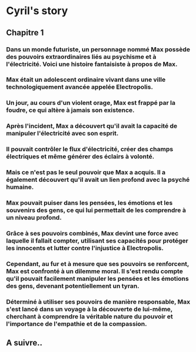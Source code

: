 # Cyril's story

## Chapitre 1

### Dans un monde futuriste, un personnage nommé Max possède des pouvoirs extraordinaires liés au psychisme et à l'électricité. Voici une histoire fantaisiste à propos de Max. 

### Max était un adolescent ordinaire vivant dans une ville technologiquement avancée appelée Electropolis.

### Un jour, au cours d'un violent orage, Max est frappé par la foudre, ce qui altère à jamais son existence.

### Après l'incident, Max a découvert qu'il avait la capacité de manipuler l'électricité avec son esprit.

###  Il pouvait contrôler le flux d'électricité, créer des champs électriques et même générer des éclairs à volonté.

### Mais ce n'est pas le seul pouvoir que Max a acquis. Il a également découvert qu'il avait un lien profond avec la psyché humaine.

### Max pouvait puiser dans les pensées, les émotions et les souvenirs des gens, ce qui lui permettait de les comprendre à un niveau profond.

### Grâce à ses pouvoirs combinés, Max devint une force avec laquelle il fallait compter, utilisant ses capacités pour protéger les innocents et lutter contre l'injustice à Electropolis.

### Cependant, au fur et à mesure que ses pouvoirs se renforcent, Max est confronté à un dilemme moral. Il s'est rendu compte qu'il pouvait facilement manipuler les pensées et les émotions des gens, devenant potentiellement un tyran.

### Déterminé à utiliser ses pouvoirs de manière responsable, Max s'est lancé dans un voyage à la découverte de lui-même, cherchant à comprendre la véritable nature du pouvoir et l'importance de l'empathie et de la compassion.

## A suivre..
